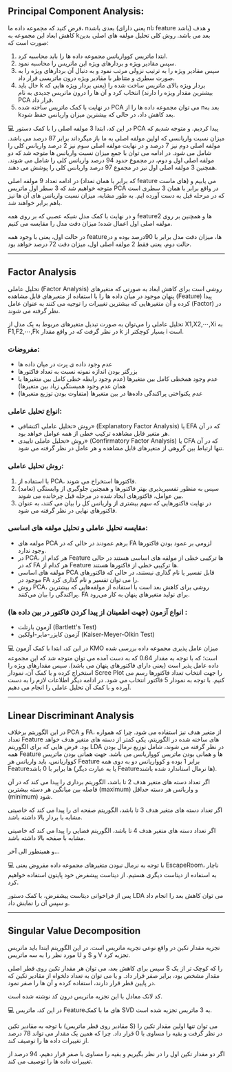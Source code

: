 ## Principal Component Analysis:

فرض کنید که مجموعه داده ما، nبعدی باشد (یعنی دارای nتا feature باشد) و هدف کاهش ابعاد این مجموعه به kبعد می باشد. روش کلی تحلیل مولفه های اصلی بدین صورت است که:

1. ابتدا ماتریس کوواریانس مجموعه داده ها را باید محاسبه کرد.
2. سپس مقادیر ویژه و بردارهای ویژه این ماتریس را محاسبه نمود.
3. سپس مقادیر ویژه را به ترتیب نزولی مرتب نمود و به دنبال آن بردارهای ویژه را به صورت سطری و متناظر با مقادیر ویژه درون ماتریسی قرار داد.
4. حال باید k بردار ویژه بالای ماتریس ساخت شده را (یعنی بردار ویژه هایی که بیشترین مقدار ویژه را دارند) انتخاب کرد و آن ها را درون ماتریس جدیدی به نام PCA قرار داد.
5. در نهایت با کمک ماتریس ساخته شده PCA می توان مجموعه داده ها را از nبعد به kبعد کاهش داد، در حالی که بیشترین میزان واریانس حفظ شود.


💻 در این کد، ابتدا 3 مولفه اصلی را با کمک دستور PCA پیدا کردیم. و متوجه شدیم که میزان نسبت واریانسی که اولین مولفه اصلی به ما باز میگرداند برابر 87 درصد می باشد.
مولفه اصلی دوم نیز 7 درصد و در نهایت مولفه اصلی سوم نیز 2 درصد واریانس کلی را شامل می شود. در ادامه می توان با جمع میزان نسبت واریانس ها متوجه شد که
دو مولفه اصلی اول و دوم، در مجموع حدود 94 درصد واریانس کلی را شامل می شوند. همچنین 3 مولفه اصلی اول نیز در مجموع 97 درصد واریانس کلی را پوشش می دهند.

در ادامه تعداد 9 مولفه اصلی (که برابر با همان تعداد feature های ماست) می یابیم و متوجه خواهیم شد که 3 سطر اول ماتریس PCA در واقع برابر با همان 3 سطری است که در
مرحله قبل به دست آورده ایم. به طور مشابه، میزان نسبت واریانس های آن ها نیز باهم برابر خواهند شد.

و در نهایت با کمک مدل شبکه عصبی که بر روی همه featureها و همچنین بر روی 2 مولفه اصلی اول اعمال شده؛ میزان دقت مدل را مقایسه می کنیم.

در حالت اول، یعنی با وجود همه featureها، میزان دقت مدل برابر با 90درصد بوده و در حالت دوم، یعنی فقط 2 مولفه اصلی اول، میزان دقت 72 درصد خواهد بود.

----

## Factor Analysis


تحلیل عاملی (Factor Analysis) روشی است برای کاهش ابعاد به صورتی که متغیرهای پنهان موجود در میان داده ها را با استفاده از متغیرهای قابل مشاهده (Feature)
پیدا کرده و آن متغیرهایی که بیشترین تغییرات را توجیه می کنند به عنوان عامل (Factor) در نظر گرفته می شوند.

تحلیل عاملی را می‌توان به صورت تبدیل متغیرهای مربوط به یک مدل از X1,X2,⋯,Xi به F1,F2,⋯,Fk در نظر گرفت که در واقع مقدار k بسیار کوچکتر از ‌i است.
### مفروضات:
+ عدم وجود داده ی پرت در میان داده ها
+ بزرگتر بودن اندازه نمونه نسبت به تعداد فاکتورها
+ عدم وجود همخطی کامل بین متغیرها (عدم وجود رابطه خطی کامل بین متغیرها یا همان عدم وجود همبستگی زیاد بین متغیرها)
+ عدم یکنواختی پراکندگی داده‌ها در بین متغیرها (متفاوت بودن توزیع متغیرها)

### انواع تحلیل عاملی:
+ روش «تحلیل عاملی اکتشافی» (Explanatory Factor Analysis) یا EFA که در آن هر متغیر قابل مشاهده ترکیب خطی از همه عوامل خواهد بود.
+ روش «تحلیل عاملی تاییدی» (Confirmatory Factor Analysis) یا CFA که در آن تنها ارتباط بین گروهی از متغیرهای قابل مشاهده و هر عامل در نظر گرفته می شود.

### روش تحلیل عاملی:
1. با استفاده از PCA، فاکتورها استخراج می شوند.
2. سپس به منظور تفسیرپذیری بهتر فاکتورها و همچنین جلوگیری از وابستگی (تعامد) بین عوامل، فاکتورهای ایجاد شده در مرحله قبل چرخانده می شوند.
3. در نهایت فاکتورهایی که سهم بیشتری از واریانس کل را بیان می کنند، به عنوان فاکتورهای نهایی در نظر گرفته می شود.

### مقایسه تحلیل عاملی و تحلیل مولفه های اساسی:
+ مولفه های PCA برهم عمودند در حالی که در FA لزومی بر عمود بودن فاکتورها وجود ندارد.
+ در PCA، هر کدام از Feature ها ترکیبی خطی از مولفه های اساسی هستند در حالی که در FA هر کدام از Feature ها ترکیبی خطی از فاکتورها هستند.
+ مولفه های اساسی PCA قابل تفسیر یا نام گذاری نیستند، در حالی که فاکتورهای موجود در FA را می توان تفسیر و نام گذاری کرد.
+ روش PCA، روشی برای کاهش بعد است با استفاده از مولفه‌هایی که بیشترین پراکندگی را بیان می‌کنند. FA برای تولید متغیرهای پنهان به کار می‌رود.

### انواع آزمون (جهت اطمینان از پیدا کردن فاکتور در بین داده ها) :
+ آزمون بارتلت (Bartlett's Test)
+ آزمون کایزر-مایر-اولکین (Kaiser-Meyer-Olkin Test)

💻 در این کد، ابتدا با کمک آزمون KMO میزان عامل پذیری مجموعه داده بررسی شده است؛ که با توجه به مقدار 0.64 که به دست آمده می توان متوجه شد که این مجموعه داده
عامل پذیر است (یعنی دارای فاکتورهای پنهان می باشد).
سپس مقدارهای ویژه را استخراج کرده و با کمک آن، نمودار Scree Plot را جهت انتخاب تعداد فاکتورها رسم می کنیم. با توجه به نمودار 5 فاکتور انتخاب می شود.
در ادامه دیگر اطلاعات لازم را به دست آورده و با کمک آن تحلیل عاملی را انجام می دهیم.

----

## Linear Discriminant Analysis

در این الگوریتم برخلاف PCA و FA، از متغیر هدف نیز استفاده می شود.
چرا که همواره تعداد Feature های ساخته شده در الگوریتم، یکی کمتر از دسته های متغیر هدف خواهد بود.
فرض هایی که برای الگوریتم LDA در نظر گرفته می شوند، شامل توزیع نرمال بودن همه Feature ها و همانی بودن ماتریس کوواریانس می باشد.
جهت همانی بودن ماتریس کوواریانس، باید واریانس هر Feature برابر 1 بوده و کوواریانس دو به دوی همه Featureها برابر با 0 باشد (یا به عبارت دیگر Featureها
نرمال استاندارد شده باشند).

اگر تعداد دسته های متغیر هدف 2 تا باشد، الگوریتم برداری را پیدا می کند که در آن فاصله بین میانگین هر دسته بیشترین (maximum) و واریانس هر دسته حداقل (minimum)
شود.

اگر تعداد دسته های متغیر هدف 3 تا باشد، الگوریتم صفحه ای را پیدا می کند که خاصیتی مشابه با بردار بالا داشته باشد.

اگر تعداد دسته های متغیر هدف 4 تا باشد، الگوریتم فضایی را پیدا می کند که خاصیتی مشابه با صفحه بالا داشته باشد.

و همینطور الی آخر...

💻 با توجه به نرمال نبودن متغیرهای مجموعه داده مفروض یعنی EscapeRoom، ناچار به استفاده از دیتاست دیگری هستیم. از دیتاست پیشفرض خود پایتون استفاده خواهیم کرد.

پس از فراخوانی دیتاست پیشفرض، با کمک دستور LDA می توان کاهش بعد را انجام داد و سپس آن را نمایش داد.

----

## Singular Value Decomposition

تجزیه مقدار تکین در واقع نوعی تجریه ماتریس است. در این الگوریتم ابتدا باید ماتریس مورد نظر را به سه ماتریس U و S و V تجزیه کرد.

سپس برای کاهش بعد، می توان هر مقدار تکین روی قطر اصلی S را که کوچک تر از یک مقدار مشخص بود، برابر صفر قرار داد. و یا می توان به تعداد دلخواه از مقادیر تکین
که در پایین قطر قرار دارند، استفاده کرده و آن ها را صفر نمود.

کد لاتک معادل با این تجزیه ماتریس درون کد نوشته شده است.

💻 در این کد، ماتریس Featureهای ما با کمک SVD به 3 ماتریس تجزیه شده است.

با توجه به مقادیر تکین (مقادیر روی قطر ماتریس S) می توان تنها اولین مقدار تکین را در نظر گرفت و بقیه را مساوی با 0 قرار داد.
چرا که همین یک مقدار می تواند 78 درصد از تغییرات داده ها را توصیف کند.

اگر دو مقدار تکین اول را در نظر بگیریم و بقیه را مساوی با صفر قرار دهیم، 94 درصد از تغییرات داده ها را توصیف می کند.
